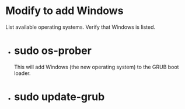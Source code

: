 # Modify to add Windows

List available operating systems. Verify that Windows is listed.
- # sudo os-prober
  
  This will add Windows (the new operating system) to the GRUB boot loader.
- # sudo update-grub